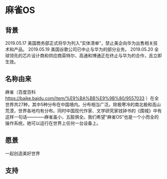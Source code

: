 # 麻雀OS

## 背景
2019.05.17  美国商务部正式将华为列入“实体清单”，禁止美企向华为出售相关技术和产品。
2019.05.19  美国谷歌公司已中止与华为的部分业务。 
2019.05.20  全球领先的芯片设计商和供应商英特尔、高通和博通正在终止与华为的合作，且立即生效。

## 名称由来
麻雀（百度百科 https://baike.baidu.com/item/%E9%BA%BB%E9%9B%80/9557033 ）在全世界共27种，其中5种分布在中国境内。分布相当广泛。除极寒冷的南北极和高山荒漠，世界各地均有分布。同时中国现代作家、文学研究家钱钟书的《围城》中有这样一句话————麻雀虽小，五脏俱全。我们希望“麻雀OS”也是一个小而全的操作系统，她可以运行在世界上任何一台设备上。

## 愿景
一起创造美好世界

## 支持

